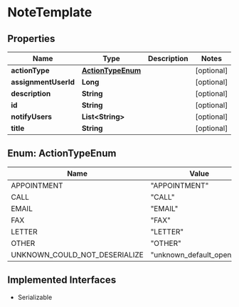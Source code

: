 

# NoteTemplate


## Properties

| Name | Type | Description | Notes |
|------------ | ------------- | ------------- | -------------|
|**actionType** | [**ActionTypeEnum**](#ActionTypeEnum) |  |  [optional] |
|**assignmentUserId** | **Long** |  |  [optional] |
|**description** | **String** |  |  [optional] |
|**id** | **String** |  |  [optional] |
|**notifyUsers** | **List&lt;String&gt;** |  |  [optional] |
|**title** | **String** |  |  [optional] |



## Enum: ActionTypeEnum

| Name | Value |
|---- | -----|
| APPOINTMENT | &quot;APPOINTMENT&quot; |
| CALL | &quot;CALL&quot; |
| EMAIL | &quot;EMAIL&quot; |
| FAX | &quot;FAX&quot; |
| LETTER | &quot;LETTER&quot; |
| OTHER | &quot;OTHER&quot; |
| UNKNOWN_COULD_NOT_DESERIALIZE | &quot;unknown_default_open_api&quot; |


## Implemented Interfaces

* Serializable

